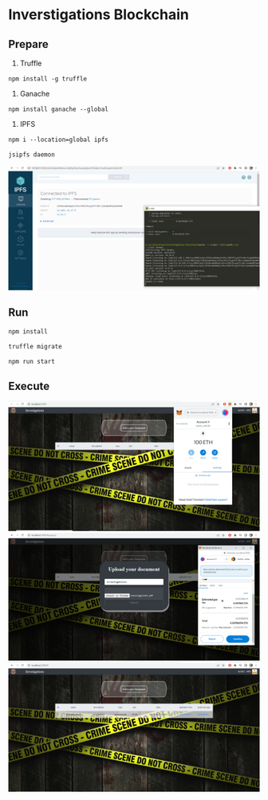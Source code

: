 # Inverstigations Blockchain

## Prepare
1. Truffle
```
npm install -g truffle
```
1. Ganache
```
npm install ganache --global
```
1. IPFS
```
npm i --location=global ipfs
```
```
jsipfs daemon
```
![ipfs](https://raw.githubusercontent.com/FatmaGuidara/inverstigations-blockchain/master/screenshots/ipfs.PNG)

## Run
```
npm install
```
```
truffle migrate
```
```
npm run start
```

## Execute 

![connect](https://raw.githubusercontent.com/FatmaGuidara/inverstigations-blockchain/master/screenshots/connect.PNG)
![tx](https://raw.githubusercontent.com/FatmaGuidara/inverstigations-blockchain/master/screenshots/tx.PNG)
![upload](https://raw.githubusercontent.com/FatmaGuidara/inverstigations-blockchain/master/screenshots/upload.PNG)
